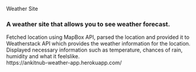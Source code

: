 Weather Site
<h3>A weather site that allows you to see weather forecast.</h3>
Fetched location using MapBox API, parsed the location and provided it to Weatherstack API which provides the weather information for the location.<br/>
Displayed necessary information such as temperature, chances of rain, humidity and what it feelslike.<br/>
https://ankitnub-weather-app.herokuapp.com/
